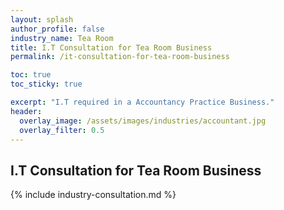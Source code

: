 ```yaml
---
layout: splash 
author_profile: false 
industry_name: Tea Room
title: I.T Consultation for Tea Room Business
permalink: /it-consultation-for-tea-room-business

toc: true
toc_sticky: true

excerpt: "I.T required in a Accountancy Practice Business."
header:
  overlay_image: /assets/images/industries/accountant.jpg
  overlay_filter: 0.5 
---
```


## I.T Consultation for Tea Room Business

{% include industry-consultation.md %}
